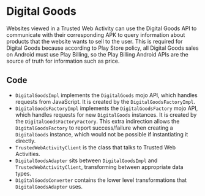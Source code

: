 # Digital Goods

Websites viewed in a Trusted Web Activity can use the Digital Goods API to
communicate with their corresponding APK to query information about products
that the website wants to sell to the user.
This is required for Digital Goods because according to Play Store policy,
all Digital Goods sales on Android must use Play Billing, so the Play Billing
Android APIs are the source of truth for information such as price.

## Code

* `DigitalGoodsImpl` implements the `DigitalGoods` mojo API, which handles
  requests from JavaScript. It is created by the `DigitalGoodsFactoryImpl`.
* `DigitalGoodsFactoryImpl` implements the `DigitalGoodsFactory` mojo API, which
  handles requests for new `DigitalGoods` instances. It is created by the
  `DigitalGoodsFactoryFactory`. This extra indirection allows the
  `DigitalGoodsFactory` to report success/failure when creating a `DigitalGoods`
   instance, which would not be possible if instantiating it directly.
* `TrustedWebActivityClient` is the class that talks to Trusted Web Activities.
* `DigitalGoodsAdapter` sits between `DigitalGoodsImpl` and
  `TrustedWebActivityClient`, transforming between appropriate data types.
* `DigitalGoodsConverter` contains the lower level transformations that
  `DigitalGoodsAdapter` uses.
